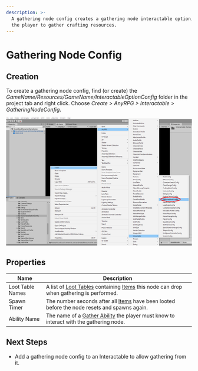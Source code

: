 ```yaml
---
description: >-
  A gathering node config creates a gathering node interactable option, allowing
  the player to gather crafting resources.
---
```


# Gathering Node Config

## Creation

To create a gathering node config, find (or create) the _GameName/Resources/GameName/InteractableOptionConfig_ folder in the project tab and right click.  Choose _Create > AnyRPG > Interactable > GatheringNodeConfig_.

![](<../../.gitbook/assets/image (2) (1).png>)

## Properties

| Name             | Description                                                                                                              |
| ---------------- | ------------------------------------------------------------------------------------------------------------------------ |
| Loot Table Names | A list of [Loot Tables](../loot-table.md) containing [Items](../items/) this node can drop when gathering is performed.  |
| Spawn Timer      | The number seconds after all [Items](../items/) have been looted before the node resets and spawns again.                |
| Ability Name     | The name of a [Gather Ability](../abilities/gather-ability.md) the player must know to interact with the gathering node. |

## Next Steps

* Add a gathering node config to an Interactable to allow gathering from it.
